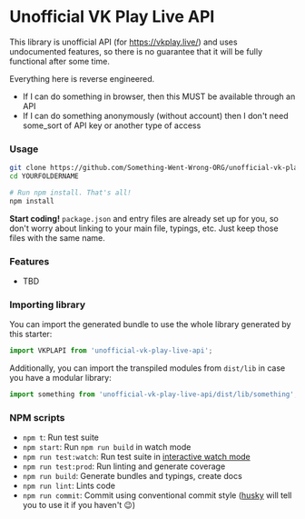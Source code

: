 # Unofficial VK Play Live API

This library is unofficial API (for https://vkplay.live/) and uses undocumented features, so there is no guarantee that it will be fully functional after some time.

Everything here is reverse engineered.

- If I can do something in browser, then this MUST be available through an API
- If I can do something anonymously (without account) then I don't need some_sort of API key or another type of access

### Usage

```bash
git clone https://github.com/Something-Went-Wrong-ORG/unofficial-vk-play-live-api.git YOURFOLDERNAME
cd YOURFOLDERNAME

# Run npm install. That's all!
npm install
```

**Start coding!** `package.json` and entry files are already set up for you, so don't worry about linking to your main file, typings, etc. Just keep those files with the same name.

### Features

- TBD

### Importing library

You can import the generated bundle to use the whole library generated by this starter:

```javascript
import VKPLAPI from 'unofficial-vk-play-live-api';
```

Additionally, you can import the transpiled modules from `dist/lib` in case you have a modular library:

```javascript
import something from 'unofficial-vk-play-live-api/dist/lib/something';
```

### NPM scripts

- `npm t`: Run test suite
- `npm start`: Run `npm run build` in watch mode
- `npm run test:watch`: Run test suite in [interactive watch mode](http://facebook.github.io/jest/docs/cli.html#watch)
- `npm run test:prod`: Run linting and generate coverage
- `npm run build`: Generate bundles and typings, create docs
- `npm run lint`: Lints code
- `npm run commit`: Commit using conventional commit style ([husky](https://github.com/typicode/husky) will tell you to use it if you haven't :wink:)

